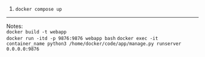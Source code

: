 1. `docker compose up`
<hr>

Notes:  
`docker build -t webapp`  
`docker run -itd -p 9876:9876 webapp bash`
`docker exec -it container_name python3 /home/docker/code/app/manage.py runserver 0.0.0.0:9876`
